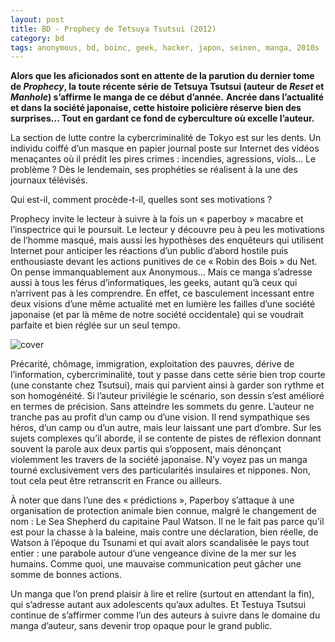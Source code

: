 ```yaml
---
layout: post
title: BD - Prophecy de Tetsuya Tsutsui (2012)
category: bd
tags: anonymous, bd, boinc, geek, hacker, japon, seinen, manga, 2010s
---
```

**Alors que les aficionados sont en attente de la parution du dernier tome de <em>Prophecy</em>, la toute récente série de Tetsuya Tsutsui (auteur de <em>Reset</em> et <em>Manhole</em>) s’affirme le manga de ce début d’année.** **Ancrée dans l’actualité et dans la société japonaise, cette histoire policière réserve bien des surprises… Tout en gardant ce fond de cyberculture où excelle l’auteur.**

La section de lutte contre la cybercriminalité de Tokyo est sur les dents. Un individu coiffé d’un masque en papier journal poste sur Internet des vidéos menaçantes où il prédit les pires crimes : incendies, agressions, viols… Le problème ? Dès le lendemain, ses prophéties se réalisent à la une des journaux télévisés.

Qui est-il, comment procède-t-il, quelles sont ses motivations ?

Prophecy invite le lecteur à suivre à la fois un « paperboy » macabre et l’inspectrice qui le poursuit. Le lecteur y découvre peu à peu les motivations de l’homme masqué, mais aussi les hypothèses des enquêteurs qui utilisent Internet pour anticiper les réactions d’un public d’abord hostile puis enthousiaste devant les actions punitives de ce « Robin des Bois » du Net. On pense immanquablement aux Anonymous… Mais ce manga s’adresse aussi à tous les férus d’informatiques, les geeks, autant qu’à ceux qui n’arrivent pas à les comprendre. En effet, ce basculement incessant entre deux visions d’une même actualité met en lumière les failles d’une société japonaise (et par là même de notre société occidentale) qui se voudrait parfaite et bien réglée sur un seul tempo.

![cover](https://filedn.eu/llqi9IBxlYouGRXYG2xlROb/img/2013/prophecy1.jpg)

Précarité, chômage, immigration, exploitation des pauvres, dérive de l’information, cybercriminalité, tout y passe dans cette série bien trop courte (une constante chez Tsutsui), mais qui parvient ainsi à garder son rythme et son homogénéité. Si l’auteur privilégie le scénario, son dessin s’est amélioré en termes de précision. Sans atteindre les sommets du genre. L’auteur ne tranche pas au profit d’un camp ou d’une vision. Il rend sympathique ses héros, d’un camp ou d’un autre, mais leur laissant une part d’ombre. Sur les sujets complexes qu’il aborde, il se contente de pistes de réflexion donnant souvent la parole aux deux partis qui s’opposent, mais dénonçant violemment les travers de la société japonaise. N’y voyez pas un manga tourné exclusivement vers des particularités insulaires et nippones. Non, tout cela peut être retranscrit en France ou ailleurs.

À noter que dans l’une des « prédictions », Paperboy s’attaque à une organisation de protection animale bien connue, malgré le changement de nom : Le Sea Shepherd du capitaine Paul Watson. Il ne le fait pas parce qu’il est pour la chasse à la baleine, mais contre une déclaration, bien réelle, de Watson à l’époque du Tsunami et qui avait alors scandalisée le pays tout entier : une parabole autour d’une vengeance divine de la mer sur les humains. Comme quoi, une mauvaise communication peut gâcher une somme de bonnes actions.

Un manga que l’on prend plaisir à lire et relire (surtout en attendant la fin), qui s’adresse autant aux adolescents qu’aux adultes. Et Testuya Tsutsui continue de s’affirmer comme l’un des auteurs à suivre dans le domaine du manga d’auteur, sans devenir trop opaque pour le grand public.

